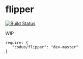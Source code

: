 flipper
====================
[![Build Status](https://travis-ci.org/coduo/flipper.svg?branch=master)](https://travis-ci.org/coduo/flipper)

WIP

```
require: {
   "coduo/flipper": "dev-master"
}
```
